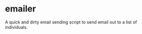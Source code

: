 emailer
=======

A quick and dirty email sending script to send email out to a list of individuals.
